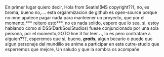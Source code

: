 En primer lugar quiero decir, Hola from Seatle!(MS copyright??), no, es broma, bueno no,....
esta organmizacion de github es open-source porque no mne apatece pagar nada para 
manteener un proyecto, que por el momento,*** reitero esto***, no es nada solido, espero que lo sea, si, estoy hablando 
como si DSS(DarkSoulStudios) fuese conjuncionado por una sola persona, por el momento,GOTO line 3 for leer ***..***, lo es
pero contratare a alguien???, esperemos que si, bueno, ***gratis***, algun becario o puede que algun personaje del mundillo 
se anime a participar en este cutre-studio que esperremos que mejore, Un saludo y que la sombra os acompañe
